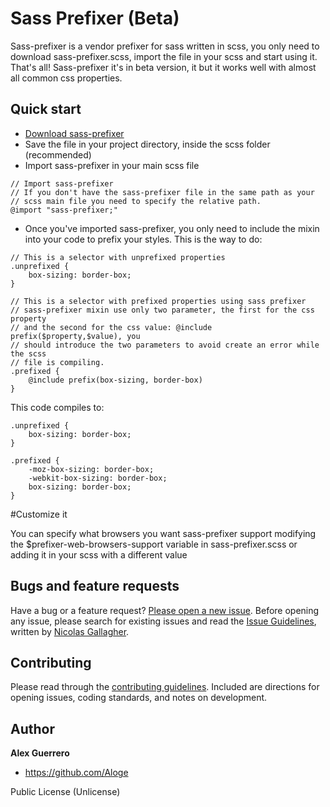 # Sass Prefixer (Beta)

Sass-prefixer is a vendor prefixer for sass written in scss, you only need to download sass-prefixer.scss, import the file in your scss and start using it. That's all! Sass-prefixer it's in beta version, it  but it works well with almost all common css properties.


## Quick start

* [Download sass-prefixer](https://raw.github.com/aloge/sass-prefixer)
* Save the file in your project directory, inside the scss folder (recommended)
* Import sass-prefixer in your main scss file

```
// Import sass-prefixer
// If you don't have the sass-prefixer file in the same path as your
// scss main file you need to specify the relative path.
@import "sass-prefixer;"
```
* Once you've imported sass-prefixer, you only need to include the mixin into your code to prefix your styles. This is the way to do:
```
// This is a selector with unprefixed properties
.unprefixed {
	box-sizing: border-box;
}

// This is a selector with prefixed properties using sass prefixer
// sass-prefixer mixin use only two parameter, the first for the css property
// and the second for the css value: @include prefix($property,$value), you
// should introduce the two parameters to avoid create an error while the scss
// file is compiling.
.prefixed {
	@include prefix(box-sizing, border-box)
}

```
This code compiles to:
```
.unprefixed {
	box-sizing: border-box;
}

.prefixed {
	-moz-box-sizing: border-box;
	-webkit-box-sizing: border-box;
	box-sizing: border-box;
}
```

#Customize it

You can specify what browsers you want sass-prefixer support modifying the $prefixer-web-browsers-support variable in sass-prefixer.scss or adding it in your scss with a different value


## Bugs and feature requests

Have a bug or a feature request? [Please open a new issue](https://github.com/aloge/sass-prefixer/issues). Before opening any issue, please search for existing issues and read the [Issue Guidelines](https://github.com/aloge/CONTRIBUTING.md#using-the-issue-tracker), written by [Nicolas Gallagher](https://github.com/necolas/).


## Contributing

Please read through the [contributing guidelines](https://github.com/aloge/CONTRIBUTING.md). Included are directions for opening issues, coding standards, and notes on development.


## Author

**Alex Guerrero**
+ <https://github.com/Aloge>

Public License (Unlicense)